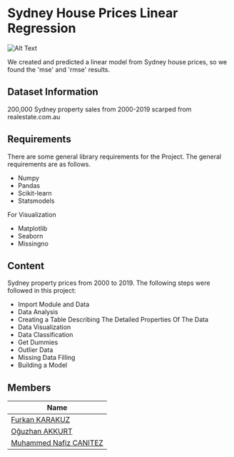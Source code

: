 # Sydney House Prices Linear Regression

![Alt Text](https://i.pinimg.com/originals/d3/18/13/d3181322e4522cf897fa8c1a038c6a2d.gif)



We created and predicted a linear model from Sydney house prices, so we found the 'mse' and 'rmse' results.

## Dataset Information

200,000 Sydney property sales from 2000-2019 scarped from realestate.com.au 

## Requirements

There are some general library requirements for the Project. The general requirements are as follows.
 -	Numpy
 -	Pandas
 -	Scikit-learn
 - Statsmodels
 
For Visualization
 -	Matplotlib
 -	Seaborn
 -	Missingno


## Content
Sydney property prices from 2000 to 2019.
The following steps were followed in this project:

* Import Module and Data
* Data Analysis
* Creating a Table Describing The Detailed Properties Of The Data
* Data Visualization
* Data Classification
* Get Dummies
* Outlier Data
* Missing Data Filling
* Building a Model

## Members 

|Name     |
|---------|
|[Furkan KARAKUZ](https://github.com/furkankarakuz)
|[Oğuzhan AKKURT](https://github.com/Totoro8697)
|[Muhammed Nafiz CANITEZ](https://github.com/nafizcntz)
